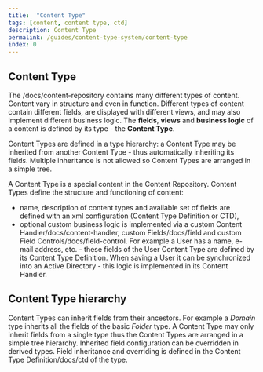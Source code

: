 ```yaml
---
title:  "Content Type"
tags: [content, content type, ctd]
description: Content Type
permalink: /guides/content-type-system/content-type
index: 0
---
```


## Content Type

The /docs/content-repository contains many different types of content. Content vary in structure and even in function. Different types of content contain different fields, are displayed with different views, and may also implement different business logic. The **fields**, **views** and **business logic** of a content is defined by its type - the **Content Type**.

Content Types are defined in a type hierarchy: a Content Type may be inherited from another Content Type - thus automatically inheriting its fields. Multiple inheritance is not allowed so Content Types are arranged in a simple tree.

A Content Type is a special content in the Content Repository. Content Types define the structure and functioning of content:

- name, description of content types and available set of fields are defined with an xml configuration (Content Type Definition or CTD),
- optional custom business logic is implemented via a custom Content Handler/docs/content-handler, custom Fields/docs/field and custom Field Controls/docs/field-control.
For example a User has a name, e-mail address, etc. - these fields of the User Content Type are defined by its Content Type Definition. When saving a User it can be synchronized into an Active Directory - this logic is implemented in its Content Handler.

## Content Type hierarchy

Content Types can inherit fields from their ancestors. For example a *Domain* type inherits all the fields of the basic *Folder* type. A Content Type may only inherit fields from a single type thus the Content Types are arranged in a simple tree hierarchy. Inherited field configuration can be overridden in derived types. Field inheritance and overriding is defined in the Content Type Definition/docs/ctd of the type.